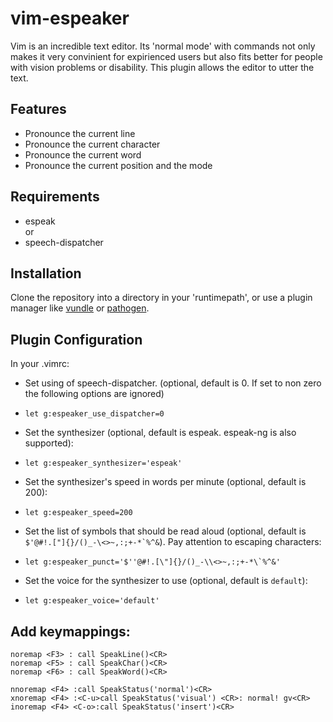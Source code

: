 # vim-espeaker

Vim is an incredible text editor. Its 'normal mode' with commands not only makes it very convinient for expirienced users but also fits better for people with vision problems or disability. This plugin allows the editor to utter the text.

## Features
* Pronounce the current line
* Pronounce the current character
* Pronounce the current word
* Pronounce the current position and the mode

## Requirements

* espeak <br/>  or </br>
* speech-dispatcher

## Installation
Clone the repository into a directory in your 'runtimepath', or use a plugin manager like [vundle](https://github.com/VundleVim/Vundle.vim) or [pathogen](https://github.com/tpope/vim-pathogen).

## Plugin Configuration
 In your .vimrc:

* Set using of speech-dispatcher. (optional, default is 0. If set to non zero the following options are ignored)
 - `let g:espeaker_use_dispatcher=0`
* Set the synthesizer (optional, default is espeak. espeak-ng is also supported):
 - `let g:espeaker_synthesizer='espeak'`
* Set the synthesizer's speed in words per minute (optional, default is 200):
 - `let g:espeaker_speed=200`
* Set the list of symbols that should be read aloud (optional, default is ``$'@#!.["]{}/()_-\<>~,:;+-*`%^&``). Pay attention to escaping characters:
 - ``let g:espeaker_punct='$''@#!.[\"]{}/()_-\\<>~,:;+-*\`%^&'``
* Set the voice for the synthesizer to use (optional, default is `default`):
 - `let g:espeaker_voice='default'`

## Add keymappings:
```
noremap <F3> : call SpeakLine()<CR>
noremap <F5> : call SpeakChar()<CR>
noremap <F6> : call SpeakWord()<CR>

nnoremap <F4> :call SpeakStatus('normal')<CR>
xnoremap <F4> :<C-u>call SpeakStatus('visual') <CR>: normal! gv<CR>
inoremap <F4> <C-o>:call SpeakStatus('insert')<CR>
```
